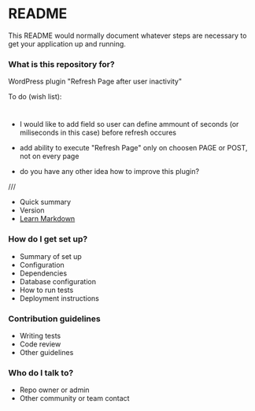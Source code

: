 # README #

This README would normally document whatever steps are necessary to get your application up and running.

### What is this repository for? ###

WordPress plugin "Refresh Page after user inactivity"

To do (wish list):
#
* I would like to add field so user can define ammount of seconds (or miliseconds in this case) before refresh occures

* add ability to execute "Refresh Page" only on choosen PAGE or POST, not on every page

* do you have any other idea how to improve this plugin?

///
* Quick summary
* Version
* [Learn Markdown](https://bitbucket.org/tutorials/markdowndemo)

### How do I get set up? ###

* Summary of set up
* Configuration
* Dependencies
* Database configuration
* How to run tests
* Deployment instructions

### Contribution guidelines ###

* Writing tests
* Code review
* Other guidelines

### Who do I talk to? ###

* Repo owner or admin
* Other community or team contact